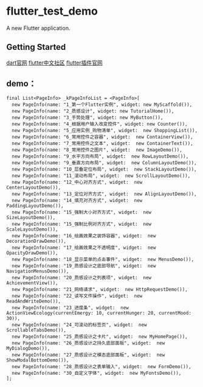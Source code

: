 # flutter_test_demo

A new Flutter application.

## Getting Started

[dart官网](http://www.cndartlang.com/)
[flutter中文社区](https://flutterchina.club/)
[flutter插件官网](https://pub.dartlang.org/flutter/packages)

## demo：

    final List<PageInfo> _kPageInfoList = <PageInfo>[
      new PageInfo(name: "1_第一个Flutter实例", widget: new MyScaffold()),
      new PageInfo(name: "2_质感设计", widget: new TutorialHome()),
      new PageInfo(name: "3_手势处理", widget: new MyButton()),
      new PageInfo(name: "4_根据用户输入改变控件", widget: new Counter()),
      new PageInfo(name: "5_应用实例_购物清单", widget:  new ShoppingList()),
      new PageInfo(name: "6_常用控件之容器", widget:  new ContainerView()),
      new PageInfo(name: "7_常用控件之文本", widget:  new ContainerText()),
      new PageInfo(name: "8_常用控件之图片", widget:  new ImageDemo()),
      new PageInfo(name: "9_水平方向布局", widget:  new RowLayoutDemo()),
      new PageInfo(name: "9_垂直方向布局", widget:  new ColumnLayoutDemo()),
      new PageInfo(name: "10_层叠定位布局", widget:  new StackLayoutDemo()),
      new PageInfo(name: "11_滚动布局", widget:  new ScrollLayoutDemo()),
      new PageInfo(name: "12_中心对齐方式", widget:  new CenterLayoutDemo()),
      new PageInfo(name: "13_定位对齐方式", widget:  new AlignLayoutDemo()),
      new PageInfo(name: "14_填充对齐方式", widget:  new PaddingLayoutDemo()),
      new PageInfo(name: "15_强制大小对齐方式", widget:  new SizeLayoutDemo()),
      new PageInfo(name: "15_强制比例对齐方式", widget:  new ScaleLayoutDemo()),
      new PageInfo(name: "16_绘画效果之装饰容器", widget:  new DecorationDrawDemo()),
      new PageInfo(name: "17_绘画效果之不透明度", widget:  new OpacityDrawDemo()),
      new PageInfo(name: "18_显示菜单的点击事件", widget:  new MenusDemo()),
      new PageInfo(name: "19_质感设计之底部导航", widget:  new NavigationMenusDemo()),
      new PageInfo(name: "20_质感设计之列表项", widget:  new AchievementView()),
      new PageInfo(name: "21_网络请求", widget:  new HttpRequestDemo()),
      new PageInfo(name: "22_读写文件操作", widget:  new ReadAndWriteDemo()),
      new PageInfo(name: "23_进度条", widget:  new ActionViewEcology(currentEmergy: 10, currentHunger: 20, currentMood: 30)),
      new PageInfo(name: "24_可滚动的标签页", widget:  new ScrollableTabsDemo()),
      new PageInfo(name: "25_质感设计之卡片", widget:  new MyHomePage()),
      new PageInfo(name: "26_质感设计之持久底部面板", widget:  new MyDialogDemo()),
      new PageInfo(name: "27_质感设计之模态底部面板", widget:  new ShowModalBottomDemo()),
      new PageInfo(name: "28_质感设计之表单输入", widget:  new FormDemo()),
      new PageInfo(name: "30_自定义字体", widget:  new MyFontsDemo()),
    ];